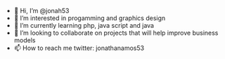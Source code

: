 - 👋 Hi, I’m @jonah53
- 👀 I’m interested in progamming and graphics design
- 🌱 I’m currently learning php, java script and java
- 💞️ I’m looking to collaborate on projects that will help improve business models
- 📫 How to reach me twitter: jonathanamos53

<!---
jonah53/jonah53 is a ✨ special ✨ repository because its `README.md` (this file) appears on your GitHub profile.
You can click the Preview link to take a look at your changes.
--->
